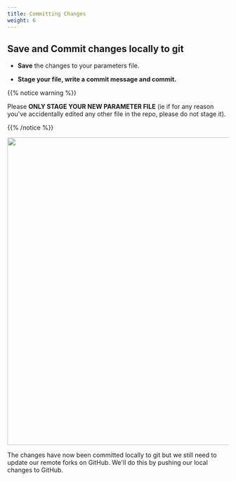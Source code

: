 ```yaml
---
title: Committing Changes
weight: 6
---
```



## Save and Commit changes locally to git


- **Save** the changes to your parameters file.

- **Stage your file, write a commit message and commit.**


{{% notice warning %}}

Please **ONLY STAGE YOUR NEW PARAMETER FILE** (ie if for any reason you've accidentally edited any other file in the repo, please do not stage it).

{{% /notice %}}

<img src="/images/edit-evo-2d-gk.png" width="700px" /> 


The changes have now been committed locally to git but we still need to update our remote forks on GitHub. We'll do this by pushing our local changes to GitHub.




